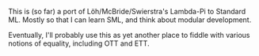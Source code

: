This is (so far) a port of Löh/McBride/Swierstra's Lambda-Pi to Standard ML.
Mostly so that I can learn SML, and think about modular development.

Eventually, I'll probably use this as yet another place to fiddle with various
notions of equality, including OTT and ETT.
